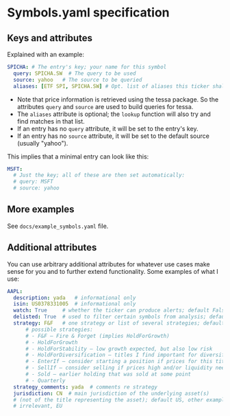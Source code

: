 # Symbols.yaml specification

## Keys and attributes

Explained with an example:

```yaml
SPICHA: # The entry's key; your name for this symbol
  query: SPICHA.SW  # The query to be used
  source: yahoo   # The source to be queried
  aliases: [ETF SPI, SPICHA.SW] # Opt. list of aliases this ticker shall be found under
```

- Note that price information is retrieved using the tessa package. So the attributes
  `query` and `source` are used to build queries for tessa.
- The `aliases` attribute is optional; the `lookup` function will also try and find
  matches in that list.
- If an entry has no `query` attribute, it will be set to the entry's key.
- If an entry has no `source` attribute, it will be set to the default source (usually
  "yahoo").

This implies that a minimal entry can look like this:

```yaml
MSFT:
  # Just the key; all of these are then set automatically:
  # query: MSFT
  # source: yahoo
```

## More examples

See `docs/example_symbols.yaml` file.


## Additional attributes

You can use arbitrary additional attributes for whatever use cases make sense for you
and to further extend functionality. Some examples of what I use:

```yaml
AAPL:
  description: yada   # informational only
  isin: US0378331005  # informational only
  watch: True     # whether the ticker can produce alerts; default False
  delisted: True  # used to filter certain symbols from analysis; default False
  strategy: F&F   # one strategy or list of several strategies; default NoStrategy
      # possible strategies:
      # - F&F – Fire & Forget (implies HoldForGrowth)
      # - HoldForGrowth
      # - HoldForStability – low growth expected, but also low risk
      # - HoldForDiversification – titles I find important for diversification
      # - EnterIf – consider starting a position if prices for this title fall
      # - SellIf – consider selling if prices high and/or liquidity needed
      # - Sold – earlier holding that was sold at some point
      # - Quarterly
  strategy_comments: yada  # comments re strategy
  jurisdiction: CN  # main jurisdiction of the underlying asset(s) 
  # (not of the title representing the asset); default US, other examples: CN, several, 
  # irrelevant, EU
